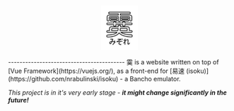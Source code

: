 <p align="center"><img height="100px" src="./mizore.png" /></p>
-----------------------------------------
霙 is a website written on top of [Vue Framework](https://vuejs.org/), as a front-end for [易速 (isoku)](https://github.com/nrabulinski/isoku) - a Bancho emulator.

*This project is in it's very early stage -* ***it might change significantly in the future!***